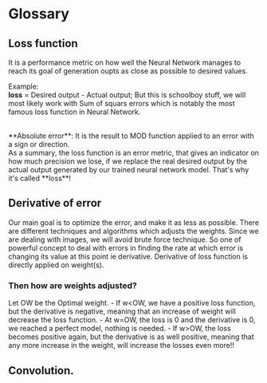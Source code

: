 # Glossary

## Loss function
It is a performance metric on how well the Neural Network manages to reach its goal of generation oupts as close as possible to desired values. 

Example:  <br />
 **loss** = Desired output - Actual output;
 But this is schoolboy stuff, we will most likely work with Sum of squars errors which is notably the most famous loss function in Neural Network.

 <br />
 **Absolute error**: It is the result to MOD function applied to an error with a sign or direction.
  <br />
 As a summary, the loss function is an error metric, that gives an indicator on how much precision we lose, if we replace the real desired output by the actual output generated by our trained neural network model. That's why it's called **loss**!

 ## Derivative of error

Our main goal is to optimize the error, and make it as less as possible. There are different techniques and algorithms which adjusts the weights. Since we are dealing with images, we will avoid brute force technique. So one of powerful concept to deal with errors in finding the rate at which error is changing its value at this point ie derivative.
    Derivative of loss function is directly applied on weight(s). 
 
 ### Then how are weights adjusted?
 Let OW be the Optimal weight.
     - If w<OW, we have a positive loss function, but the derivative is negative, meaning that an increase of weight will decrease the loss function.
    - At w=OW, the loss is 0 and the derivative is 0, we reached a perfect model, nothing is needed.
    - If w>OW, the loss becomes positive again, but the derivative is as well positive, meaning that any more increase in the weight, will increase the losses even more!!
    
 ## Convolution.  
    
